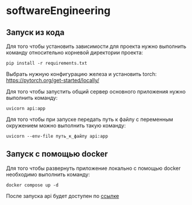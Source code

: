# softwareEngineering

## Запуск из кода
Для того чтобы установить зависимости для проекта нужно выполнить команду относительно корневой директории проекта:
```
pip install -r requirements.txt
```

Выбрать нужную конфигурацию железа и установить torch: https://pytorch.org/get-started/locally/

Для того чтобы запустить общий сервер основного приложения нужно выполнить команду: 
```
uvicorn api:app
```

Для того чтобы при запуске передать путь к файлу с переменным окружением можно выполнить такую команду:

```
uvicorn --env-file путь_к_файлу api:app
```
## Запуск с помощью docker
Для того чтобы развернуть приложение локально с помощью docker необходимо выполнить команду:
```
docker compose up -d
```

После запуска api будет доступен по [ссылке](http://localhost:81/docs#/)
